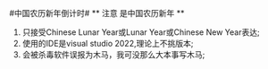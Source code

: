 #中国农历新年倒计时#
** 注意 是中国农历新年 **
1. 只接受Chinese Lunar Year或Lunar Year或Chinese New Year表达;
2. 使用的IDE是visual studio 2022,理论上不挑版本;
3. 会被杀毒软件误报为木马，我可没那么大本事写木马;